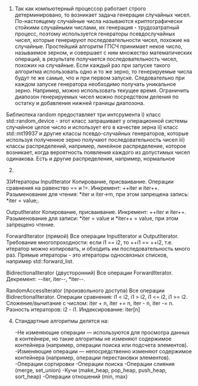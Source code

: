 1) Так как компьютерный процессор работает строго детерминировано, то возникает задача генерации случайных
чисел. По-настоящему случайные числа называются криптографически стойкими случайными числами, их генерация -
трудозатратный процесс, поэтому используется генераторы псевдослучайных чисел, которые генерируют последовательности
чисел, похожие на случайные. Простейший алгоритм ГПСЧ принимает некое число, называемое зерном, и совершает с ним множество математических
операций, в результате получается последовательность чисел, похожих на случайные. Если каждый раз при запуске
такого алгоритма использовать одно и то же зерно, то генерируемые числа будут те же самые, что и при первом
запуске. Следовательно при каждом запуске генератора необходимо получать уникальное зерно. Например, можно использовать 
текущее время. Ограничить диапозон генерируемых чисел можно посредством деления по остатку и добавления нижней границы
диапозона.

Библиотека random предоставляет три интсрумента
i) класс std::random_device - этот класс запрашивает у операционной системы случайное целое число и использует его
в качестве зерна
ii) класс std::mt19937 и другие классы псевдо-случайных генераторов, которые используя полученное зерно получают
последовательность чисел
iii) классы распределений, например, линейное распределение, которое возникает, когда вероятность появления каждого из допустимых
чисел одинакова. Есть и другие распределения, например, нормальное

2)

3)Итераторы
InputIterator
Копирование, присваивание.
Операции сравнения на равенство == и !=.
Инкремент: ++iter и iter++.
Разыменование для чтения: *iter и iter->m, при этом запрещена запись: *iter = value;.

OutputIterator
Копирование, присваивание.
Инкремент: ++iter и iter++.
Разыменование для записи: *iter = value и *iter++ = value, при этом запрещено чтение.

ForwardIterator (прямой)
Все операции InputIterator и OutputIterator.
Требование многопроходности: если i1 == i2, то ++i1 == ++i2, т.е. итератор можно копировать, и обходить им последовательность много раз.
Прямые итераторы - это итераторы односвязных списков, например std::forward_list.

BidirectionalIterator (двусторонний)
Все операции ForwardIterator.
Декремент: --iter, iter--, *iter--.

RandomAccessIterator (произвольного доступа)
Все операции BidirectionalIterator.
Операции сравнения: i1 < i2, i1 > i2, i1 <= i2, i1 >= i2.
Сложение/вычитание с числом: iter + n, iter += n, iter - n, iter -= n.
Разность итераторов: i2 - i1.
Индексирование: iter[n]



4) Стандартные алгоритмы делятся на:

   -Не изменяющие операции — используются для просмотра данных в контейнере, но такие алгоритмы не изменяют содержимое контейнера (например, операции поиска или подсчета элементов).
   -Изменяющие операции — непосредственно изменяют содержимое контейнера (например, операции перестановки элементов).
   -Операции сортировки
   -Операции поиска
   -Операции слияния (merge, set_union)
   -Кучи (make_heap, pop_heap, push_heap, sort_heap)
   -Операции отношений (min, max)

 
